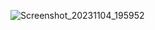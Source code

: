 ![Screenshot_20231104_195952](https://github.com/Skaditya007/Flutter_RESTAPI_Firebase/assets/95046114/2c46076c-cf6f-4ad8-9022-b8a3bfc2cc11)
